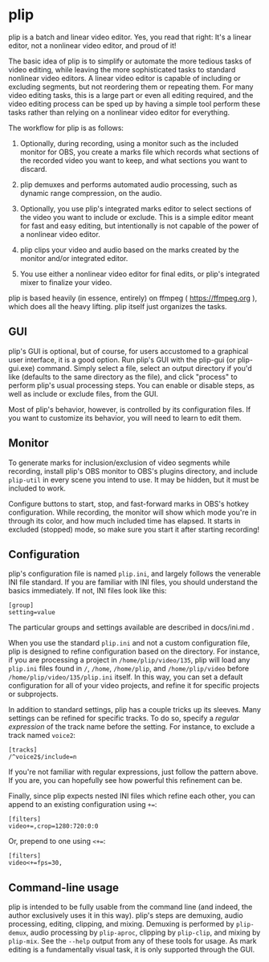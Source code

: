 # plip

plip is a batch and linear video editor. Yes, you read that right: It's a
linear editor, not a nonlinear video editor, and proud of it!

The basic idea of plip is to simplify or automate the more tedious tasks of
video editing, while leaving the more sophisticated tasks to standard nonlinear
video editors. A linear video editor is capable of including or excluding
segments, but not reordering them or repeating them. For many video editing
tasks, this is a large part or even all editing required, and the video editing
process can be sped up by having a simple tool perform these tasks rather than
relying on a nonlinear video editor for everything.

The workflow for plip is as follows:

1. Optionally, during recording, using a monitor such as the included monitor
   for OBS, you create a marks file which records what sections of the recorded
   video you want to keep, and what sections you want to discard.

2. plip demuxes and performs automated audio processing, such as dynamic range
   compression, on the audio.

3. Optionally, you use plip's integrated marks editor to select sections of the
   video you want to include or exclude. This is a simple editor meant for fast
   and easy editing, but intentionally is not capable of the power of a
   nonlinear video editor.

4. plip clips your video and audio based on the marks created by the monitor
   and/or integrated editor.

5. You use either a nonlinear video editor for final edits, or plip's integrated
   mixer to finalize your video.

plip is based heavily (in essence, entirely) on ffmpeg ( https://ffmpeg.org ),
which does all the heavy lifting. plip itself just organizes the tasks.


## GUI

plip's GUI is optional, but of course, for users accustomed to a graphical user
interface, it is a good option. Run plip's GUI with the plip-gui (or
plip-gui.exe) command. Simply select a file, select an output directory if
you'd like (defaults to the same directory as the file), and click "process" to
perform plip's usual processing steps. You can enable or disable steps, as well
as include or exclude files, from the GUI.

Most of plip's behavior, however, is controlled by its configuration files. If
you want to customize its behavior, you will need to learn to edit them.


## Monitor

To generate marks for inclusion/exclusion of video segments while recording,
install plip's OBS monitor to OBS's plugins directory, and include `plip-util`
in every scene you intend to use. It may be hidden, but it must be included to
work.

Configure buttons to start, stop, and fast-forward marks in OBS's hotkey
configuration. While recording, the monitor will show which mode you're in
through its color, and how much included time has elapsed. It starts in
excluded (stopped) mode, so make sure you start it after starting recording!


## Configuration

plip's configuration file is named `plip.ini`, and largely follows the
venerable INI file standard. If you are familiar with INI files, you should
understand the basics immediately. If not, INI files look like this:

```
[group]
setting=value
```

The particular groups and settings available are described in docs/ini.md .

When you use the standard `plip.ini` and not a custom configuration file, plip
is designed to refine configuration based on the directory. For instance, if
you are processing a project in `/home/plip/video/135`, plip will load any
`plip.ini` files found in `/`, `/home`, `/home/plip`, and `/home/plip/video`
before `/home/plip/video/135/plip.ini` itself. In this way, you can set a
default configuration for all of your video projects, and refine it for
specific projects or subprojects.

In addition to standard settings, plip has a couple tricks up its sleeves. Many
settings can be refined for specific tracks. To do so, specify a *regular
expression* of the track name before the setting. For instance, to exclude a
track named `voice2`:

```
[tracks]
/^voice2$/include=n
```

If you're not familiar with regular expressions, just follow the pattern above.
If you are, you can hopefully see how powerful this refinement can be.

Finally, since plip expects nested INI files which refine each other, you can
append to an existing configuration using `+=`:

```
[filters]
video+=,crop=1280:720:0:0
```

Or, prepend to one using `<+=`:

```
[filters]
video<+=fps=30,
```


## Command-line usage

plip is intended to be fully usable from the command line (and indeed, the
author exclusively uses it in this way). plip's steps are demuxing, audio
processing, editing, clipping, and mixing. Demuxing is performed by
`plip-demux`, audio processing by `plip-aproc`, clipping by `plip-clip`, and
mixing by `plip-mix`. See the `--help` output from any of these tools for
usage. As mark editing is a fundamentally visual task, it is only supported
through the GUI.
